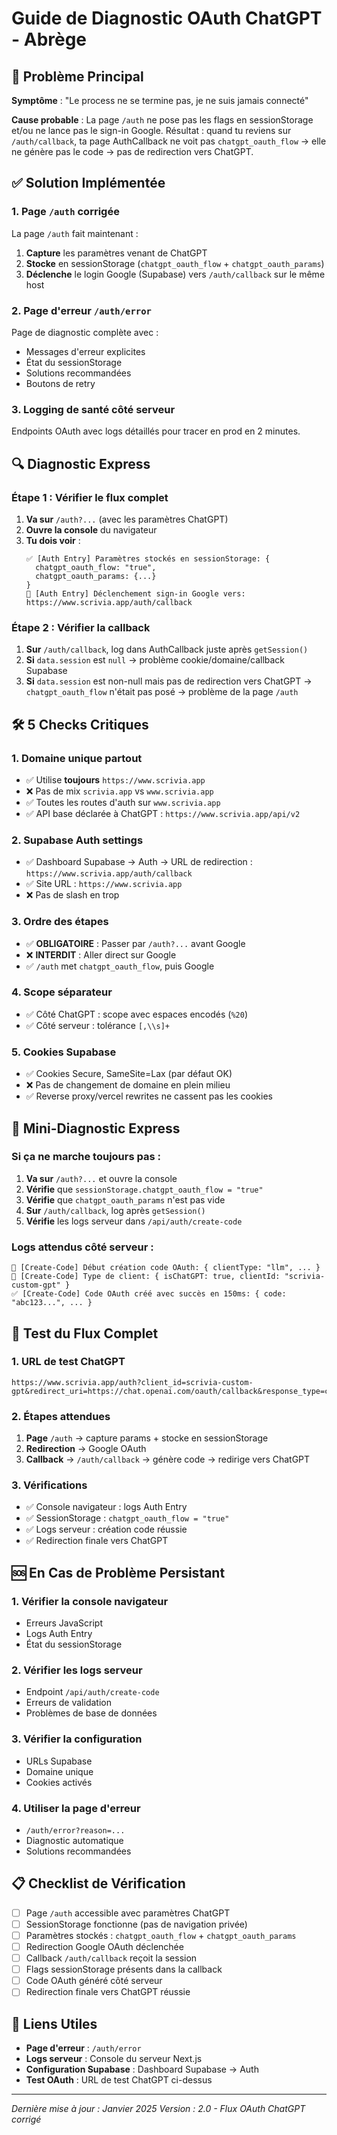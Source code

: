# Guide de Diagnostic OAuth ChatGPT - Abrège

## 🚨 Problème Principal

**Symptôme** : "Le process ne se termine pas, je ne suis jamais connecté"

**Cause probable** : La page `/auth` ne pose pas les flags en sessionStorage et/ou ne lance pas le sign-in Google. Résultat : quand tu reviens sur `/auth/callback`, ta page AuthCallback ne voit pas `chatgpt_oauth_flow` → elle ne génère pas le code → pas de redirection vers ChatGPT.

## ✅ Solution Implémentée

### 1. Page `/auth` corrigée

La page `/auth` fait maintenant :
1. **Capture** les paramètres venant de ChatGPT
2. **Stocke** en sessionStorage (`chatgpt_oauth_flow` + `chatgpt_oauth_params`)
3. **Déclenche** le login Google (Supabase) vers `/auth/callback` sur le même host

### 2. Page d'erreur `/auth/error`

Page de diagnostic complète avec :
- Messages d'erreur explicites
- État du sessionStorage
- Solutions recommandées
- Boutons de retry

### 3. Logging de santé côté serveur

Endpoints OAuth avec logs détaillés pour tracer en prod en 2 minutes.

## 🔍 Diagnostic Express

### Étape 1 : Vérifier le flux complet

1. **Va sur** `/auth?...` (avec les paramètres ChatGPT)
2. **Ouvre la console** du navigateur
3. **Tu dois voir** :
   ```
   ✅ [Auth Entry] Paramètres stockés en sessionStorage: {
     chatgpt_oauth_flow: "true",
     chatgpt_oauth_params: {...}
   }
   🚀 [Auth Entry] Déclenchement sign-in Google vers: https://www.scrivia.app/auth/callback
   ```

### Étape 2 : Vérifier la callback

1. **Sur** `/auth/callback`, log dans AuthCallback juste après `getSession()`
2. **Si** `data.session` est `null` → problème cookie/domaine/callback Supabase
3. **Si** `data.session` est non-null mais pas de redirection vers ChatGPT → `chatgpt_oauth_flow` n'était pas posé → problème de la page `/auth`

## 🛠️ 5 Checks Critiques

### 1. **Domaine unique partout**
- ✅ Utilise **toujours** `https://www.scrivia.app`
- ❌ Pas de mix `scrivia.app` vs `www.scrivia.app`
- ✅ Toutes les routes d'auth sur `www.scrivia.app`
- ✅ API base déclarée à ChatGPT : `https://www.scrivia.app/api/v2`

### 2. **Supabase Auth settings**
- ✅ Dashboard Supabase → Auth → URL de redirection : `https://www.scrivia.app/auth/callback`
- ✅ Site URL : `https://www.scrivia.app`
- ❌ Pas de slash en trop

### 3. **Ordre des étapes**
- ✅ **OBLIGATOIRE** : Passer par `/auth?...` avant Google
- ❌ **INTERDIT** : Aller direct sur Google
- ✅ `/auth` met `chatgpt_oauth_flow`, puis Google

### 4. **Scope séparateur**
- ✅ Côté ChatGPT : scope avec espaces encodés (`%20`)
- ✅ Côté serveur : tolérance `[,\\s]+`

### 5. **Cookies Supabase**
- ✅ Cookies Secure, SameSite=Lax (par défaut OK)
- ❌ Pas de changement de domaine en plein milieu
- ✅ Reverse proxy/vercel rewrites ne cassent pas les cookies

## 🔧 Mini-Diagnostic Express

### Si ça ne marche toujours pas :

1. **Va sur** `/auth?...` et ouvre la console
2. **Vérifie** que `sessionStorage.chatgpt_oauth_flow = "true"`
3. **Vérifie** que `chatgpt_oauth_params` n'est pas vide
4. **Sur** `/auth/callback`, log après `getSession()`
5. **Vérifie** les logs serveur dans `/api/auth/create-code`

### Logs attendus côté serveur :

```
🚀 [Create-Code] Début création code OAuth: { clientType: "llm", ... }
🤖 [Create-Code] Type de client: { isChatGPT: true, clientId: "scrivia-custom-gpt" }
✅ [Create-Code] Code OAuth créé avec succès en 150ms: { code: "abc123...", ... }
```

## 🚀 Test du Flux Complet

### 1. URL de test ChatGPT
```
https://www.scrivia.app/auth?client_id=scrivia-custom-gpt&redirect_uri=https://chat.openai.com/oauth/callback&response_type=code&state=test123&scope=read%20write
```

### 2. Étapes attendues
1. **Page** `/auth` → capture params + stocke en sessionStorage
2. **Redirection** → Google OAuth
3. **Callback** → `/auth/callback` → génère code → redirige vers ChatGPT

### 3. Vérifications
- ✅ Console navigateur : logs Auth Entry
- ✅ SessionStorage : `chatgpt_oauth_flow = "true"`
- ✅ Logs serveur : création code réussie
- ✅ Redirection finale vers ChatGPT

## 🆘 En Cas de Problème Persistant

### 1. Vérifier la console navigateur
- Erreurs JavaScript
- Logs Auth Entry
- État du sessionStorage

### 2. Vérifier les logs serveur
- Endpoint `/api/auth/create-code`
- Erreurs de validation
- Problèmes de base de données

### 3. Vérifier la configuration
- URLs Supabase
- Domaine unique
- Cookies activés

### 4. Utiliser la page d'erreur
- `/auth/error?reason=...`
- Diagnostic automatique
- Solutions recommandées

## 📋 Checklist de Vérification

- [ ] Page `/auth` accessible avec paramètres ChatGPT
- [ ] SessionStorage fonctionne (pas de navigation privée)
- [ ] Paramètres stockés : `chatgpt_oauth_flow` + `chatgpt_oauth_params`
- [ ] Redirection Google OAuth déclenchée
- [ ] Callback `/auth/callback` reçoit la session
- [ ] Flags sessionStorage présents dans la callback
- [ ] Code OAuth généré côté serveur
- [ ] Redirection finale vers ChatGPT réussie

## 🔗 Liens Utiles

- **Page d'erreur** : `/auth/error`
- **Logs serveur** : Console du serveur Next.js
- **Configuration Supabase** : Dashboard Supabase → Auth
- **Test OAuth** : URL de test ChatGPT ci-dessus

---

*Dernière mise à jour : Janvier 2025*
*Version : 2.0 - Flux OAuth ChatGPT corrigé*
